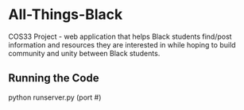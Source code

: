 # All-Things-Black
COS33 Project - web application that helps Black students find/post information and resources they are interested in while hoping to build community and unity between Black students.


## Running the Code
python runserver.py (port #)
